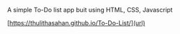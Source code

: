 A simple To-Do list app buit using HTML, CSS, Javascript

[https://thulithasahan.github.io/To-Do-List/](url)
